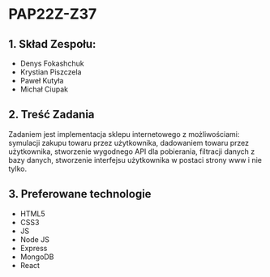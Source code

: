 # PAP22Z-Z37


## 1. Skład Zespołu:
* Denys Fokashchuk
* Krystian Piszczela
* Paweł Kutyła
* Michał Ciupak

## 2. Treść Zadania
Zadaniem jest implementacja sklepu internetowego z możliwościami: symulacji zakupu towaru przez użytkownika, dadowaniem towaru przez użytkownika, stworzenie wygodnego API dla pobierania, filtracji danych z bazy danych, stworzenie interfejsu użytkownika w postaci strony www i nie tylko.

## 3. Preferowane technologie
* HTML5
* CSS3
* JS
* Node JS
* Express
* MongoDB
* React
